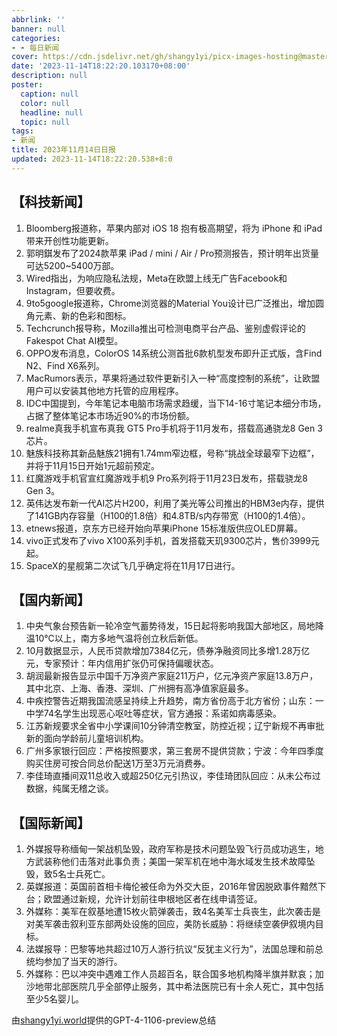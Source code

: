 ```yaml
---
abbrlink: ''
banner: null
categories:
- - 每日新闻
cover: https://cdn.jsdelivr.net/gh/shangy1yi/picx-images-hosting@master/xw.1a15yyeng45c.webp
date: '2023-11-14T18:22:20.103170+08:00'
description: null
poster:
  caption: null
  color: null
  headline: null
  topic: null
tags:
- 新闻
title: 2023年11月14日日报
updated: 2023-11-14T18:22:20.538+8:0
---
```

## 【科技新闻】

1. Bloomberg报道称，苹果内部对 iOS 18 抱有极高期望，将为 iPhone 和 iPad 带来开创性功能更新。
2. 郭明錤发布了2024款苹果 iPad / mini / Air / Pro预测报告，预计明年出货量可达5200~5400万部。
3. Wired指出，为响应隐私法规，Meta在欧盟上线无广告Facebook和Instagram，但要收费。
4. 9to5google报道称，Chrome浏览器的Material You设计已广泛推出，增加圆角元素、新的色彩和图标。
5. Techcrunch报导称，Mozilla推出可检测电商平台产品、鉴别虚假评论的Fakespot Chat AI模型。
6. OPPO发布消息，ColorOS 14系统公测首批6款机型发布即升正式版，含Find N2、Find X6系列。
7. MacRumors表示，苹果将通过软件更新引入一种“高度控制的系统”，让欧盟用户可以安装其他地方托管的应用程序。
8. IDC中国提到，今年笔记本电脑市场需求趋缓，当下14-16寸笔记本细分市场，占据了整体笔记本市场近90%的市场份额。
9. realme真我手机宣布真我 GT5 Pro手机将于11月发布，搭载高通骁龙8 Gen 3芯片。
10. 魅族科技称其新品魅族21拥有1.74mm窄边框，号称“挑战全球最窄下边框”，并将于11月15日开始1元超前预定。
11. 红魔游戏手机官宣红魔游戏手机9 Pro系列将于11月23日发布，搭载骁龙8 Gen 3。
12. 英伟达发布新一代AI芯片H200，利用了美光等公司推出的HBM3e内存，提供了141GB内存容量（H100的1.8倍）和4.8TB/s内存带宽（H100的1.4倍）。
13. etnews报道，京东方已经开始向苹果iPhone 15标准版供应OLED屏幕。
14. vivo正式发布了vivo X100系列手机，首发搭载天玑9300芯片，售价3999元起。
15. SpaceX的星舰第二次试飞几乎确定将在11月17日进行。

## 【国内新闻】

1. 中央气象台预告新一轮冷空气蓄势待发，15日起将影响我国大部地区，局地降温10℃以上，南方多地气温将创立秋后新低。
2. 10月数据显示，人民币贷款增加7384亿元，债券净融资同比多增1.28万亿元，专家预计：年内信用扩张仍可保持偏暖状态。
3. 胡润最新报告显示中国千万净资产家庭211万户，亿元净资产家庭13.8万户，其中北京、上海、香港、深圳、广州拥有高净值家庭最多。
4. 中疾控警告近期我国流感呈持续上升趋势，南方省份高于北方省份；山东：一中学74名学生出现恶心呕吐等症状，官方通报：系诺如病毒感染。
5. 江苏新规要求全省中小学课间10分钟清空教室，防控近视；辽宁新规不再审批新的面向学龄前儿童培训机构。
6. 广州多家银行回应：严格按照要求，第三套房不提供贷款；宁波：今年四季度购买住房可按合同总价配送1万至3万元消费券。
7. 李佳琦直播间双11总收入或超250亿元引热议，李佳琦团队回应：从未公布过数据，纯属无稽之谈。

## 【国际新闻】

1. 外媒报导称缅甸一架战机坠毁，政府军称是技术问题坠毁飞行员成功逃生，地方武装称他们击落对此事负责；美国一架军机在地中海水域发生技术故障坠毁，致5名士兵死亡。
2. 英媒报道：英国前首相卡梅伦被任命为外交大臣，2016年曾因脱欧事件黯然下台；欧盟通过新规，允许计划前往申根地区者在线申请签证。
3. 外媒称：美军在叙基地遭15枚火箭弹袭击，致4名美军士兵丧生，此次袭击是对美军袭击叙利亚东部两处设施的回应，美防长威胁：将继续空袭伊叙境内目标。
4. 法媒报导：巴黎等地共超过10万人游行抗议“反犹主义行为”，法国总理和前总统均参加了当天的游行。
5. 外媒称：巴以冲突中遇难工作人员超百名，联合国多地机构降半旗并默哀；加沙地带北部医院几乎全部停止服务，其中希法医院已有十余人死亡，其中包括至少5名婴儿。

由[shangy1yi.world](https://shangy1yi.world)提供的GPT-4-1106-preview总结
